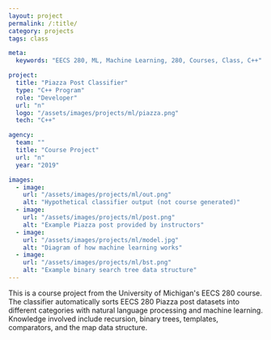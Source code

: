 ```yaml
---
layout: project
permalink: /:title/
category: projects
tags: class

meta:
  keywords: "EECS 280, ML, Machine Learning, 280, Courses, Class, C++"

project:
  title: "Piazza Post Classifier"
  type: "C++ Program"
  role: "Developer"
  url: "n"
  logo: "/assets/images/projects/ml/piazza.png"
  tech: "C++"

agency:
  team: ""
  title: "Course Project"
  url: "n"
  year: "2019"

images:
  - image:
    url: "/assets/images/projects/ml/out.png"
    alt: "Hypothetical classifier output (not course generated)"
  - image:
    url: "/assets/images/projects/ml/post.png"
    alt: "Example Piazza post provided by instructors"
  - image:
    url: "/assets/images/projects/ml/model.jpg"
    alt: "Diagram of how machine learning works"
  - image:
    url: "/assets/images/projects/ml/bst.png"
    alt: "Example binary search tree data structure"
---
```

<p>This is a course project from the University of Michigan's EECS 280 course. The classifier automatically sorts EECS 280 Piazza post datasets into different categories with natural language processing and machine learning. Knowledge involved include recursion, binary trees, templates, comparators, and the map data structure.</p>
<br>

